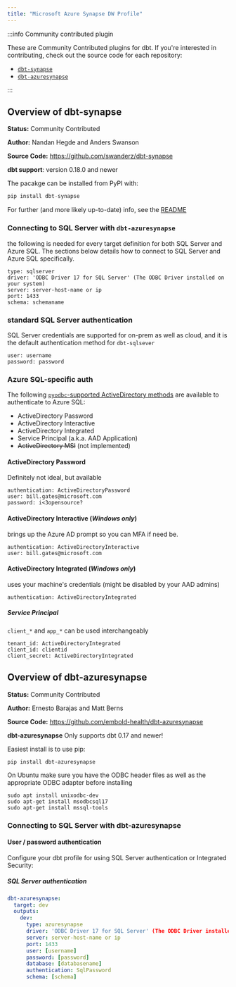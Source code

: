 ```yaml
---
title: "Microsoft Azure Synapse DW Profile"
---
```



:::info Community contributed plugin

These are Community Contributed plugins for dbt. If you're interested in contributing, check out the source code for each repository:
- [`dbt-synapse`](https://github.com/swanderz/dbt-synapse)
- [`dbt-azuresynapse`](https://github.com/embold-health/dbt-azuresynapse)

:::

## Overview of dbt-synapse
**Status:** Community Contributed

**Author:** Nandan Hegde and Anders Swanson

**Source Code:** https://github.com/swanderz/dbt-synapse

**dbt support**: version 0.18.0 and newer

The pacakge can be installed from PyPI with:

```python
pip install dbt-synapse
```
For further (and more likely up-to-date) info, see the [README](https://github.com/swanderz/dbt-synapse/blob/master/README.md)

### Connecting to SQL Server with **`dbt-azuresynapse`**

the following is needed for every target definition for both SQL Server and Azure SQL.  The sections below details how to connect to SQL Server and Azure SQL specifically.
```
type: sqlserver
driver: 'ODBC Driver 17 for SQL Server' (The ODBC Driver installed on your system)
server: server-host-name or ip
port: 1433
schema: schemaname
```
### standard SQL Server authentication
SQL Server credentials are supported for on-prem as well as cloud, and it is the default authentication method for `dbt-sqlsever`
```
user: username
password: password
```
### Azure SQL-specific auth
The following [`pyodbc`-supported ActiveDirectory methods](https://docs.microsoft.com/en-us/sql/connect/odbc/using-azure-active-directory?view=sql-server-ver15#new-andor-modified-dsn-and-connection-string-keywords) are available to authenticate to Azure SQL:
- ActiveDirectory Password
- ActiveDirectory Interactive
- ActiveDirectory Integrated
- Service Principal (a.k.a. AAD Application)
- ~~ActiveDirectory MSI~~ (not implemented)

#### ActiveDirectory Password 
Definitely not ideal, but available
```
authentication: ActiveDirectoryPassword
user: bill.gates@microsoft.com
password: i<3opensource?
```
#### ActiveDirectory Interactive (*Windows only*)
brings up the Azure AD prompt so you can MFA if need be.
```
authentication: ActiveDirectoryInteractive
user: bill.gates@microsoft.com
```
#### ActiveDirectory Integrated (*Windows only*)
uses your machine's credentials (might be disabled by your AAD admins)
```
authentication: ActiveDirectoryIntegrated
```
##### Service Principal
`client_*` and `app_*` can be used interchangeably
```
tenant_id: ActiveDirectoryIntegrated
client_id: clientid
client_secret: ActiveDirectoryIntegrated
```


## Overview of dbt-azuresynapse
**Status:** Community Contributed

**Author:** Ernesto Barajas and Matt Berns

**Source Code:** https://github.com/embold-health/dbt-azuresynapse

**dbt-azuresynapse**
Only supports dbt 0.17 and newer!

Easiest install is to use pip:

    pip install dbt-azuresynapse

On Ubuntu make sure you have the ODBC header files as well as the appropriate ODBC adapter before installing

    sudo apt install unixodbc-dev
    sudo apt-get install msodbcsql17
    sudo apt-get install mssql-tools

### Connecting to SQL Server with **dbt-azuresynapse**

#### User / password authentication

Configure your dbt profile for using SQL Server authentication or Integrated Security:

##### SQL Server authentication
```yaml
dbt-azuresynapse:
  target: dev
  outputs:
    dev:
      type: azuresynapse
      driver: 'ODBC Driver 17 for SQL Server' (The ODBC Driver installed on your system)
      server: server-host-name or ip
      port: 1433
      user: [username]
      password: [password]
      database: [databasename]
      authentication: SqlPassword
      schema: [schema]
```
